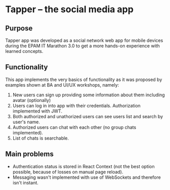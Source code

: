 # Tapper – the social media app

## Purpose
Tapper app was developed as a social network web app for mobile devices during the EPAM IT Marathon 3.0 to get a more hands-on experience with learned concepts.
## Functionality
This app implements the very basics of functionality as it was proposed by examples shown at BA and UI/UX workshops, namely:
<br/>
1. New users can sign up providing some information about them including avatar (optionally)
2. Users can log in into app with their credentials. Authorization implemented with JWT.
3. Both authorized and unathorized users can see users list and search by user's name.
4. Authorized users can chat with each other (no group chats implemented).
5. List of chats is searchable.

## Main problems
* Authentication status is stored in React Context (not the best option possible, because of losses on manual page reload).
* Messaging wasn't implemented with use of WebSockets and therefore isn't instant.